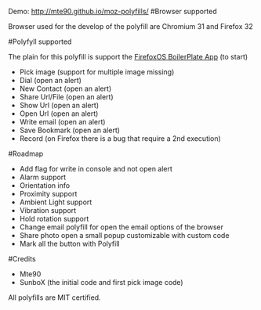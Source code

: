 Demo: http://mte90.github.io/moz-polyfills/
#Browser supported

Browser used for the develop of the polyfill are Chromium 31 and Firefox 32

#Polyfyll supported

The plain for this polyfill is support the [FirefoxOS BoilerPlate App](https://github.com/robnyman/Firefox-OS-Boilerplate-App) (to start)

* Pick image (support for multiple image missing)
* Dial (open an alert)
* New Contact (open an alert)
* Share Url/File (open an alert)
* Show Url (open an alert)
* Open Url (open an alert)
* Write email (open an alert)
* Save Bookmark (open an alert)
* Record (on Firefox there is a bug that require a 2nd execution)

#Roadmap

* Add flag for write in console and not open alert
* Alarm support
* Orientation info
* Proximity support
* Ambient Light support
* Vibration support
* Hold rotation support
* Change email polyfill for open the email options of the browser
* Share photo open a small popup customizable with custom code
* Mark all the button with Polyfill

#Credits

* Mte90
* SunboX (the initial code and first pick image code)

All polyfills are MIT certified.
